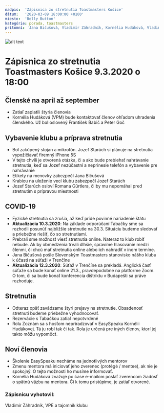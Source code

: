 ```yaml
---
nadpis:  'Zápisnica zo stretnutia Toastmasters Košice'
dátum:   '2020-03-09 18:00:00 +0100'
miesto:  'Belly Button'
kategórie: porada, toastmasters
prítomní: 'Jana Bičušová, Vladimír Záhradník, Kornélia Hudáková, Vladimír Kasarda, Jozef Starúch'
---
```


![alt text][logo]
# Zápisnica zo stretnutia Toastmasters Košice 9.3.2020 o 18:00

## Členské na apríl až september
- Zatiaľ zaplatili štyria členovia
- Kornélia Hudáková (VPM) bude kontaktovať členov ohľadom uhradenia členského. Už bol oslovený František Babič a Peter Goč

## Vybavenie klubu a príprava stretnutia
- Bol zakúpený stojan a mikrofón. Jozef Starúch si plánuje na stretnutia vypožičiavať firemný iPhone 5S
- V tejto chvíli je otvorená otázka, či a ako bude prebiehať nahrávanie stretnutia, keď sa Jozef nezúčastní a neprinesie telefón a vybavenie pre nahrávanie
- Etikety na menovky zabezpečí Jana Bičušová
- Krabicu na uloženie vecí klubu zabezpečí Jozef Starúch
- Jozef Starúch osloví Romana Gűrtlera, či by mu nepomáhal pred stretnutím s prípravou miestnosti

## COVID-19
- Fyzické stretnutia sa zrušia, až keď príde povinné nariadenie štátu
- **Aktualizácia 10.3.2020**: Na základe odporúčaní Tabačky sme sa rozhodli posunúť najbližšie stretnutie na 30.3. Situáciu budeme sledovať a priebežne riešiť, čo so stretnutiami.
- Prebrali sme možnosť viesť stretnutia online. Nateraz to klub robiť nebude. Ak by obmedzenia trvali dlhšie, spravíme hlasovanie medzi členmi, či chcú mať stretnutia online alebo ich nahradiť v inom termíne.
- Jana Bičušová pošle Slovenským Toastmasters stanovisko nášho klubu k účasti na súťaži v Trenčíne
- **Aktualizácia 12.3.2020**: Súťaž v Trenčíne sa prekladá. Anglická časť súťaže sa bude konať online 21.3., pravdepodobne na platforme Zoom. O tom, či sa bude konať konferencia dištriktu v Budapešti sa práve rozhoduje.

## Stretnutia
- Odteraz opäť zavádzame štyri prejavy na stretnutie. Obsadenosť stretnutí budeme priebežne vyhodnocovať.
- Rezervácie s Tabačkou zatiaľ nepotvrdené
- Rolu Zoznám sa s hosťom nepriradzovať v EasySpeaku Kornélii Hudákovej. Tá ju robí tak či tak. Rola je určená pre iných členov, ktorí jej takto môžu vypomôcť.

## Noví členovia
- Školenie EasySpeaku necháme na jednotlivých mentorov
- Zmenu mentora má iniciovať jeho zverenec (protégé / mentee), ak nie je spokojný. O tejto možnosti ho musíme informovať.
- Kornélia Hudáková zvažuje po čase e-mailom poslať zverencom žiadosť o spätnú väzbu na mentora. Či k tomu pristúpime, je zatiaľ otvorené.

### Zápisnicu vyhotovil:
Vladimír Záhradník,
VPE a tajomník klubu

[logo]: https://raw.githubusercontent.com/toastmasters-kosice/toastmasters-kosice.github.io/develop/src/images/tmke-logo.jpg "Logo Toastmasters Košice"
